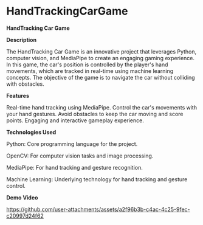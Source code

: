 # HandTrackingCarGame

**HandTracking Car Game**

**Description**

The HandTracking Car Game is an innovative project that leverages Python, computer vision, and MediaPipe to create an engaging gaming experience. 
In this game, the car's position is controlled by the player's hand movements, which are tracked in real-time using machine learning concepts.
The objective of the game is to navigate the car without colliding with obstacles.

**Features**

Real-time hand tracking using MediaPipe.
Control the car's movements with your hand gestures.
Avoid obstacles to keep the car moving and score points.
Engaging and interactive gameplay experience.

**Technologies Used**

Python: Core programming language for the project.

OpenCV: For computer vision tasks and image processing.

MediaPipe: For hand tracking and gesture recognition.

Machine Learning: Underlying technology for hand tracking and gesture control.

**Demo Video**

https://github.com/user-attachments/assets/a2f96b3b-c4ac-4c25-9fec-c20997d24f62


